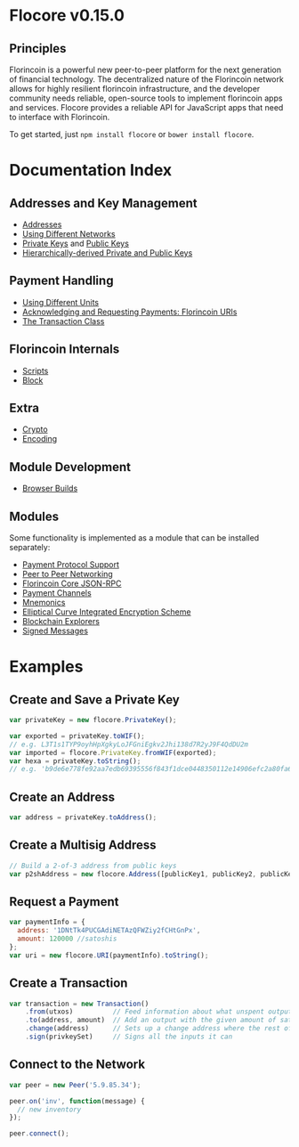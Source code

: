 # Flocore v0.15.0

## Principles

Florincoin is a powerful new peer-to-peer platform for the next generation of financial technology. The decentralized nature of the Florincoin network allows for highly resilient florincoin infrastructure, and the developer community needs reliable, open-source tools to implement florincoin apps and services. Flocore provides a reliable API for JavaScript apps that need to interface with Florincoin.

To get started, just `npm install flocore` or `bower install flocore`.

# Documentation Index

## Addresses and Key Management

* [Addresses](address.md)
* [Using Different Networks](networks.md)
* [Private Keys](privatekey.md) and [Public Keys](publickey.md)
* [Hierarchically-derived Private and Public Keys](hierarchical.md)

## Payment Handling
* [Using Different Units](unit.md)
* [Acknowledging and Requesting Payments: Florincoin URIs](uri.md)
* [The Transaction Class](transaction.md)

## Florincoin Internals
* [Scripts](script.md)
* [Block](block.md)

## Extra
* [Crypto](crypto.md)
* [Encoding](encoding.md)

## Module Development
* [Browser Builds](browser.md)

## Modules

Some functionality is implemented as a module that can be installed separately:

* [Payment Protocol Support](https://github.com/oipwg/flocore-payment-protocol)
* [Peer to Peer Networking](https://github.com/oipwg/flocore-p2p)
* [Florincoin Core JSON-RPC](https://github.com/oipwg/florincoind-rpc)
* [Payment Channels](https://github.com/oipwg/flocore-channel)
* [Mnemonics](https://github.com/oipwg/flocore-mnemonic)
* [Elliptical Curve Integrated Encryption Scheme](https://github.com/oipwg/flocore-ecies)
* [Blockchain Explorers](https://github.com/oipwg/flocore-explorers)
* [Signed Messages](https://github.com/oipwg/flocore-message)

# Examples

## Create and Save a Private Key

```javascript
var privateKey = new flocore.PrivateKey();

var exported = privateKey.toWIF();
// e.g. L3T1s1TYP9oyhHpXgkyLoJFGniEgkv2Jhi138d7R2yJ9F4QdDU2m
var imported = flocore.PrivateKey.fromWIF(exported);
var hexa = privateKey.toString();
// e.g. 'b9de6e778fe92aa7edb69395556f843f1dce0448350112e14906efc2a80fa61a'
```

## Create an Address

```javascript
var address = privateKey.toAddress();
```

## Create a Multisig Address

```javascript
// Build a 2-of-3 address from public keys
var p2shAddress = new flocore.Address([publicKey1, publicKey2, publicKey3], 2);
```

## Request a Payment

```javascript
var paymentInfo = {
  address: '1DNtTk4PUCGAdiNETAzQFWZiy2fCHtGnPx',
  amount: 120000 //satoshis
};
var uri = new flocore.URI(paymentInfo).toString();
```

## Create a Transaction

```javascript
var transaction = new Transaction()
    .from(utxos)          // Feed information about what unspent outputs one can use
    .to(address, amount)  // Add an output with the given amount of satoshis
    .change(address)      // Sets up a change address where the rest of the funds will go
    .sign(privkeySet)     // Signs all the inputs it can
```

## Connect to the Network

```javascript
var peer = new Peer('5.9.85.34');

peer.on('inv', function(message) {
  // new inventory
});

peer.connect();
```
